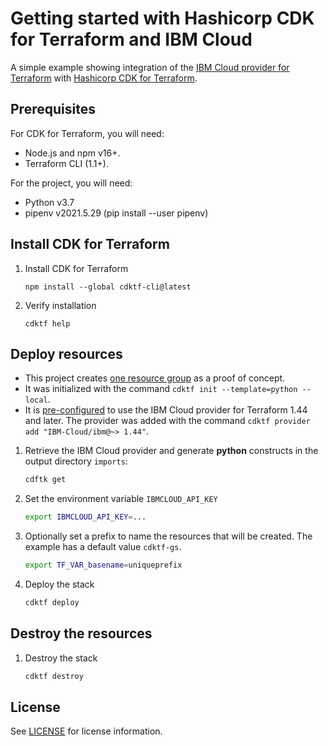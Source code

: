 # Getting started with Hashicorp CDK for Terraform and IBM Cloud

A simple example showing integration of the [IBM Cloud provider for Terraform](https://github.com/IBM-Cloud/terraform-provider-ibm) with [Hashicorp CDK for Terraform](https://www.terraform.io/cdktf).

## Prerequisites

For CDK for Terraform, you will need:
* Node.js and npm v16+.
* Terraform CLI (1.1+).

For the project, you will need:
* Python v3.7
* pipenv v2021.5.29 (pip install --user pipenv)

## Install CDK for Terraform

1. Install CDK for Terraform
   ```
   npm install --global cdktf-cli@latest
   ```
1. Verify installation
   ```
   cdktf help
   ```

## Deploy resources

* This project creates [one resource group](./main.py) as a proof of concept.
* It was initialized with the command `cdktf init --template=python --local`.
* It is [pre-configured](./cdktf.json) to use the IBM Cloud provider for Terraform 1.44 and later. The provider was added with the command `cdktf provider add "IBM-Cloud/ibm@~> 1.44"`.

1. Retrieve the IBM Cloud provider and generate **python** constructs in the output directory `imports`:

   ```sh
   cdftk get
   ```

1. Set the environment variable `IBMCLOUD_API_KEY`

   ```sh
   export IBMCLOUD_API_KEY=...
   ```

1. Optionally set a prefix to name the resources that will be created. The example has a default value `cdktf-gs`.

   ```sh
   export TF_VAR_basename=uniqueprefix
   ```

1. Deploy the stack

   ```sh
   cdktf deploy
   ```

## Destroy the resources

1. Destroy the stack

   ```sh
   cdktf destroy
   ```

## License

See [LICENSE](LICENSE) for license information.